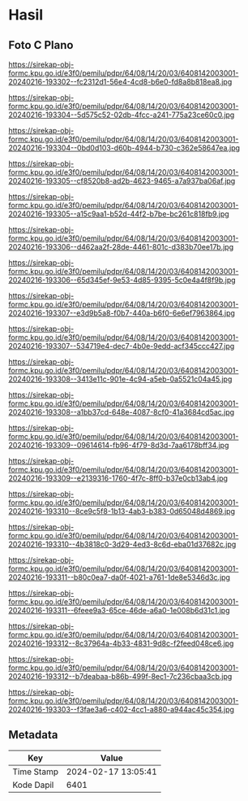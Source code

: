 # Hasil

## Foto C Plano

https://sirekap-obj-formc.kpu.go.id/e3f0/pemilu/pdpr/64/08/14/20/03/6408142003001-20240216-193302--fc2312d1-56e4-4cd8-b6e0-fd8a8b818ea8.jpg

https://sirekap-obj-formc.kpu.go.id/e3f0/pemilu/pdpr/64/08/14/20/03/6408142003001-20240216-193304--5d575c52-02db-4fcc-a241-775a23ce60c0.jpg

https://sirekap-obj-formc.kpu.go.id/e3f0/pemilu/pdpr/64/08/14/20/03/6408142003001-20240216-193304--0bd0d103-d60b-4944-b730-c362e58647ea.jpg

https://sirekap-obj-formc.kpu.go.id/e3f0/pemilu/pdpr/64/08/14/20/03/6408142003001-20240216-193305--cf8520b8-ad2b-4623-9465-a7a937ba06af.jpg

https://sirekap-obj-formc.kpu.go.id/e3f0/pemilu/pdpr/64/08/14/20/03/6408142003001-20240216-193305--a15c9aa1-b52d-44f2-b7be-bc261c818fb9.jpg

https://sirekap-obj-formc.kpu.go.id/e3f0/pemilu/pdpr/64/08/14/20/03/6408142003001-20240216-193306--d462aa2f-28de-4461-801c-d383b70ee17b.jpg

https://sirekap-obj-formc.kpu.go.id/e3f0/pemilu/pdpr/64/08/14/20/03/6408142003001-20240216-193306--65d345ef-9e53-4d85-9395-5c0e4a4f8f9b.jpg

https://sirekap-obj-formc.kpu.go.id/e3f0/pemilu/pdpr/64/08/14/20/03/6408142003001-20240216-193307--e3d9b5a8-f0b7-440a-b6f0-6e6ef7963864.jpg

https://sirekap-obj-formc.kpu.go.id/e3f0/pemilu/pdpr/64/08/14/20/03/6408142003001-20240216-193307--534719e4-dec7-4b0e-9edd-acf345ccc427.jpg

https://sirekap-obj-formc.kpu.go.id/e3f0/pemilu/pdpr/64/08/14/20/03/6408142003001-20240216-193308--3413e11c-901e-4c94-a5eb-0a5521c04a45.jpg

https://sirekap-obj-formc.kpu.go.id/e3f0/pemilu/pdpr/64/08/14/20/03/6408142003001-20240216-193308--a1bb37cd-648e-4087-8cf0-41a3684cd5ac.jpg

https://sirekap-obj-formc.kpu.go.id/e3f0/pemilu/pdpr/64/08/14/20/03/6408142003001-20240216-193309--09614614-fb96-4f79-8d3d-7aa6178bff34.jpg

https://sirekap-obj-formc.kpu.go.id/e3f0/pemilu/pdpr/64/08/14/20/03/6408142003001-20240216-193309--e2139316-1760-4f7c-8ff0-b37e0cb13ab4.jpg

https://sirekap-obj-formc.kpu.go.id/e3f0/pemilu/pdpr/64/08/14/20/03/6408142003001-20240216-193310--8ce9c5f8-1b13-4ab3-b383-0d65048d4869.jpg

https://sirekap-obj-formc.kpu.go.id/e3f0/pemilu/pdpr/64/08/14/20/03/6408142003001-20240216-193310--4b3818c0-3d29-4ed3-8c6d-eba01d37682c.jpg

https://sirekap-obj-formc.kpu.go.id/e3f0/pemilu/pdpr/64/08/14/20/03/6408142003001-20240216-193311--b80c0ea7-da0f-4021-a761-1de8e5346d3c.jpg

https://sirekap-obj-formc.kpu.go.id/e3f0/pemilu/pdpr/64/08/14/20/03/6408142003001-20240216-193311--6feee9a3-65ce-46de-a6a0-1e008b6d31c1.jpg

https://sirekap-obj-formc.kpu.go.id/e3f0/pemilu/pdpr/64/08/14/20/03/6408142003001-20240216-193312--8c37964a-4b33-4831-9d8c-f2feed048ce6.jpg

https://sirekap-obj-formc.kpu.go.id/e3f0/pemilu/pdpr/64/08/14/20/03/6408142003001-20240216-193312--b7deabaa-b86b-499f-8ec1-7c236cbaa3cb.jpg

https://sirekap-obj-formc.kpu.go.id/e3f0/pemilu/pdpr/64/08/14/20/03/6408142003001-20240216-193303--f3fae3a6-c402-4cc1-a880-a944ac45c354.jpg


## Metadata

| Key        | Value               |
| ---------- | ------------------- |
| Time Stamp | 2024-02-17 13:05:41 |
| Kode Dapil | 6401                |




